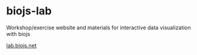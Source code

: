 biojs-lab
=========

Workshop/exercise website and materials for interactive data visualization with biojs

[lab.biojs.net](http://lab.biojs.net)

